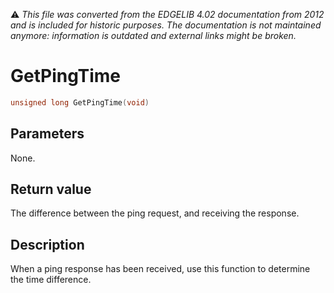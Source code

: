 :warning: _This file was converted from the EDGELIB 4.02 documentation from 2012 and is included for historic purposes. The documentation is not maintained anymore: information is outdated and external links might be broken._

# GetPingTime


```c++
unsigned long GetPingTime(void)
```

## Parameters
None.

## Return value
The difference between the ping request, and receiving the response.

## Description
When a ping response has been received, use this function to determine the time difference.

